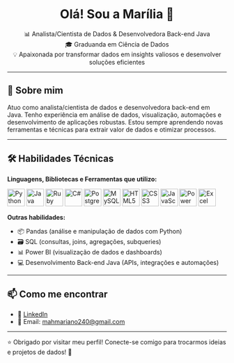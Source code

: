 <h1 align="center">Olá! Sou a Marília 👋</h1>

<p align="center">
  📊 Analista/Cientista de Dados & Desenvolvedora Back-end Java <br>
  🎓 Graduanda em Ciência de Dados <br>
  💡 Apaixonada por transformar dados em insights valiosos e desenvolver soluções eficientes
</p>

---

## 🚀 Sobre mim

Atuo como analista/cientista de dados e desenvolvedora back-end em Java. Tenho experiência em análise de dados, visualização, automações e desenvolvimento de aplicações robustas. Estou sempre aprendendo novas ferramentas e técnicas para extrair valor de dados e otimizar processos.

---

## 🛠️ Habilidades Técnicas

**Linguagens, Bibliotecas e Ferramentas que utilizo:**

<p align="left">
  <img src="https://cdn.jsdelivr.net/gh/devicons/devicon/icons/python/python-original.svg" width="40" alt="Python" />
  <img src="https://cdn.jsdelivr.net/gh/devicons/devicon/icons/java/java-original.svg" width="40" alt="Java" />
  <img src="https://cdn.jsdelivr.net/gh/devicons/devicon/icons/ruby/ruby-original.svg" width="40" alt="Ruby" />
  <img src="https://cdn.jsdelivr.net/gh/devicons/devicon/icons/csharp/csharp-original.svg" width="40" alt="C#" />
  <img src="https://cdn.jsdelivr.net/gh/devicons/devicon/icons/postgresql/postgresql-original.svg" width="40" alt="PostgreSQL" />
  <img src="https://cdn.jsdelivr.net/gh/devicons/devicon/icons/mysql/mysql-original.svg" width="40" alt="MySQL" />
  <img src="https://cdn.jsdelivr.net/gh/devicons/devicon/icons/html5/html5-original.svg" width="40" alt="HTML5" />
  <img src="https://cdn.jsdelivr.net/gh/devicons/devicon/icons/css3/css3-original.svg" width="40" alt="CSS3" />
  <img src="https://cdn.jsdelivr.net/gh/devicons/devicon/icons/javascript/javascript-original.svg" width="40" alt="JavaScript" />
  <img src="https://img.icons8.com/color/48/000000/power-bi.png" width="40" alt="Power BI" />
  <img src="https://img.icons8.com/color/48/000000/microsoft-excel-2019--v1.png" width="40" alt="Excel" />
</p>

**Outras habilidades:**  
- 📦 Pandas (análise e manipulação de dados com Python)  
- 🗃️ SQL (consultas, joins, agregações, subqueries)  
- 📊 Power BI (visualização de dados e dashboards)  
- 💻 Desenvolvimento Back-end Java (APIs, integrações e automações)

---

## 📫 Como me encontrar

- 💼 [LinkedIn](https://www.linkedin.com/in/mahmariano240)  
- 📧 Email: mahmariano240@gmail.com

---

⭐ Obrigado por visitar meu perfil! Conecte-se comigo para trocarmos ideias e projetos de dados! 🚀
